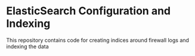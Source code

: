 # ElasticSearch Configuration and Indexing

This repository contains code for creating indices around firewall logs and indexing the data
